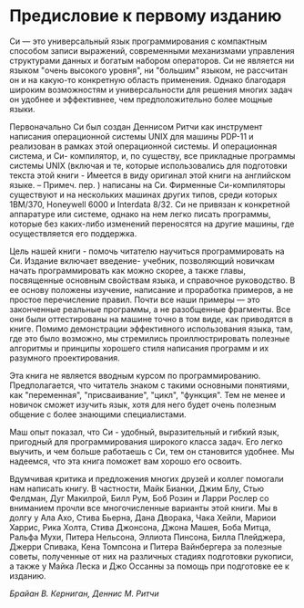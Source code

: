 # Предисловие к первому изданию

Си — это универсальный язык программирования с компактным способом записи выражений, современными механизмами управления структурами данных и богатым набором операторов. Си не является ни языком "очень высокого уровня", ни "большим" языком, не рассчитан он и на какую-то конкретную область применения. Однако благодаря широким возможностям и универсальности для решения многих задач он удобнее и эффективнее, чем предположительно более мощные языки.

Первоначально Си был создан Деннисом Ритчи как инструмент написания операционной системы UNIX для машины PDP-11 и реализован в рамках этой операционной системы. И операционная система, и Си- компилятор, и, по существу, все прикладные программы системы UNIX (включая и те, которые использовались для подготовки текста этой книги - Имеется в виду оригинал этой книги на английском языке. – Примеч. пер. ) написаны на Си. Фирменные Си-компиляторы существуют и на нескольких машинах других типов, среди которых 1ВМ/370, Honeywell 6000 и Interdata 8/32. Си не привязан к конкретной аппаратуре или системе, однако на нем легко писать программы, которые без каких-либо изменений переносятся на другие машины, где осуществляется его поддержка.

Цель нашей книги - помочь читателю научиться программировать на Си. Издание включает введение- учебник, позволяющий новичкам начать программировать как можно скорее, а также главы, посвященные основным свойствам языка, и справочное руководство. В ее основу положены изучение, написание и проработка примеров, а не простое перечисление правил. Почти все наши примеры — это законченные реальные программы, а не разобщенные фрагменты. Все они были оттестированы на машине точно в том виде, как приводятся в книге. Помимо демонстрации эффективного использования языка, там, где это было возможно, мы стремились проиллюстрировать полезные алгоритмы и принципы хорошего стиля написания программ и их разумного проектирования.

Эта книга не является вводным курсом по программированию. Предполагается, что читатель знаком с такими основными понятиями, как "переменная", "присваивание", "цикл", "функция". Тем не менее и новичок сможет изучить язык, хотя для него будет очень полезным общение с более знающими специалистами.

Маш опыт показал, что Си - удобный, выразительный и гибкий язык, пригодный для программирования широкого класса задач. Его легко выучить, и чем больше работаешь с Си, тем он становится удобнее. Мы надеемся, что эта книга поможет вам хорошо его освоить.

Вдумчивая критика и предложения многих друзей и коллег помогали нам написать книгу. В частности, Майк Бианки, Джим Блу, Стью Фелдман, Дуг Макилрой, Билл Рум, Боб Розин и Ларри Рослер со вниманием прочли все многочисленные варианты этой книги. Мы в долгу у Ала Ахо, Стива Бьерна, Дана Дворака, Чака Хейли, Мариои Харрис, Рика Холта, Стива Джонсона, Джона Машея, Боба Митца, Ральфа Мухи, Питера Нельсона, Эллиота Пинсона, Билла Плейджера, Джерри Спивака, Кена Томпсона и Питера Вайнбергера за полезные советы, полученные от них на различных стадиях подготовки рукописи, а также у Майка Леска и Джо Оссанны за помощь при подготовке ее к изданию.

*Брайан В. Керниган, Деннис М. Ритчи*